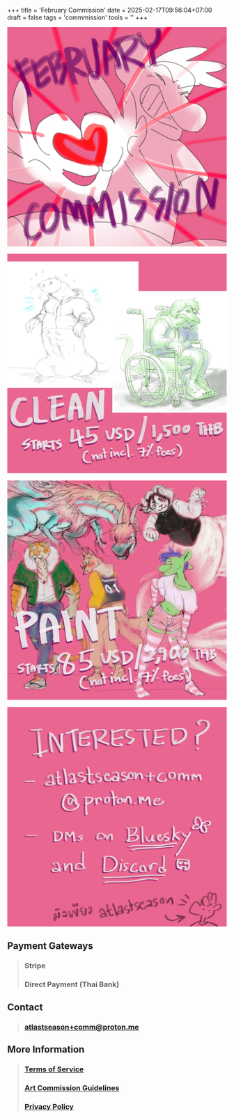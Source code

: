 +++
title = 'February Commission'
date = 2025-02-17T09:56:04+07:00
draft = false
tags = 'commmission'
tools = ''
+++

![February Commission](feb-commission-info_panel1.jpg)

![Clean Starts 45 USD/1500 THB (not incl. 7% fees)](feb-commission-info_panel2.jpg)

![Paint Starts 85 USD/2900 THB (not incl. 7% fees)](feb-commission-info_panel3.jpg)

![Interested? atlastseason+comm@proton.me DMs on Bluesky and Discord มังเขียว atlastseason](feb-commission-info_panel4.jpg)

## Payment Gateways

> ### Stripe
> ### Direct Payment (Thai Bank)

## Contact

> ### atlastseason+comm@proton.me

## More Information
> ### [Terms of Service](https://www.atlastseason.art/html/terms-of-service.html)
> ### [Art Commission Guidelines](https://www.atlastseason.art/html/art-commission-guidelines.html)
> ### [Privacy Policy](https://www.atlastseason.art/html/privacy-policy.html)
